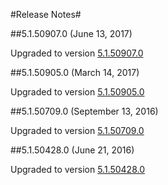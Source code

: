 #Release Notes#

##5.1.50907.0 (June 13, 2017)

Upgraded to version [5.1.50907.0](https://www.microsoft.com/getsilverlight/locale/en-us/html/Microsoft%20Silverlight%20Release%20History.htm#SL_5_1_50907)

##5.1.50905.0 (March 14, 2017)

Upgraded to version [5.1.50905.0](https://www.microsoft.com/getsilverlight/locale/en-us/html/Microsoft%20Silverlight%20Release%20History.htm#SL_5_1_50905)

##5.1.50709.0 (September 13, 2016)

Upgraded to version [5.1.50709.0](https://www.microsoft.com/getsilverlight/locale/en-us/html/Microsoft%20Silverlight%20Release%20History.htm#SL_5_1_50709)

##5.1.50428.0 (June 21, 2016)

Upgraded to version [5.1.50428.0](https://www.microsoft.com/getsilverlight/locale/en-us/html/Microsoft%20Silverlight%20Release%20History.htm#SL_5_1_50428)
